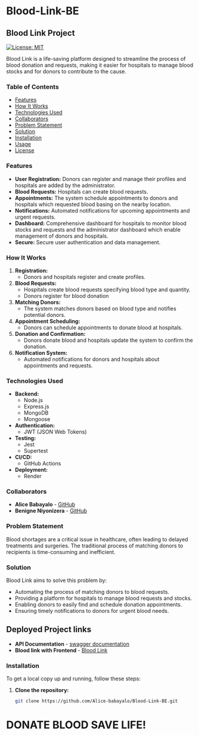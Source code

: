 
# Blood-Link-BE

## Blood Link Project

[![License: MIT](https://img.shields.io/badge/License-MIT-yellow.svg)](https://opensource.org/licenses/MIT)

Blood Link is a life-saving platform designed to streamline the process of blood donation and requests, making it easier for hospitals to manage blood stocks and for donors to contribute to the cause.

### Table of Contents
- [Features](#features)
- [How It Works](#how-it-works)
- [Technologies Used](#technologies-used)
- [Collaborators](#collaborators)
- [Problem Statement](#problem-statement)
- [Solution](#solution)
- [Installation](#installation)
- [Usage](#usage)
- [License](#license)

### Features

- **User Registration:** Donors can register and manage their profiles and hospitals are added by the administrator.
- **Blood Requests:** Hospitals can create blood requests.
- **Appointments:** The system schedule appointments to donors and hospitals which requested blood basing on the nearby location.
- **Notifications:** Automated notifications for upcoming appointments and urgent requests.
- **Dashboard:** Comprehensive dashboard for hospitals to monitor blood stocks and requests and the administrator dashboard which enable management of donors and hospitals.
- **Secure:** Secure user authentication and data management.

### How It Works

1. **Registration:**
   - Donors and hospitals register and create profiles.
2. **Blood Requests:**
   - Hospitals create blood requests specifying blood type and quantity.
   - Donors register for blood donation
3. **Matching Donors:**
   - The system matches donors based on blood type and notifies potential donors.
4. **Appointment Scheduling:**
   - Donors can schedule appointments to donate blood at hospitals.
5. **Donation and Confirmation:**
   - Donors donate blood and hospitals update the system to confirm the donation.
6. **Notification System:**
   - Automated notifications for donors and hospitals about appointments and requests.

### Technologies Used

- **Backend:**
  - Node.js
  - Express.js
  - MongoDB
  - Mongoose
- **Authentication:**
  - JWT (JSON Web Tokens)
- **Testing:**
  - Jest
  - Supertest
- **CI/CD:**
  - GitHub Actions
- **Deployment:**
  - Render

### Collaborators

- **Alice Babayalo** - [GitHub](https://github.com/Alice-babayalo)
- **Benigne Niyonizera** - [GitHub](https://github.com/NIYONIZERA)

### Problem Statement

Blood shortages are a critical issue in healthcare, often leading to delayed treatments and surgeries. The traditional process of matching donors to recipients is time-consuming and inefficient.

### Solution

Blood Link aims to solve this problem by:
- Automating the process of matching donors to blood requests.
- Providing a platform for hospitals to manage blood requests and stocks.
- Enabling donors to easily find and schedule donation appointments.
- Ensuring timely notifications to donors for urgent blood needs.

## Deployed Project links

- **API Documentation** - [swagger documentation](https://blood-link-be.onrender.com/api-documentation/)
- **Blood link with Frontend** - [Blood Link](https://blood-link-fe.onrender.com/)

### Installation

To get a local copy up and running, follow these steps:

1. **Clone the repository:**
   ```bash
   git clone https://github.com/Alice-babayalo/Blood-Link-BE.git

# DONATE BLOOD SAVE LIFE!
